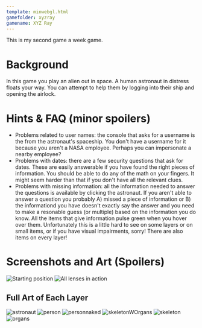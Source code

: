 ```yaml
---
template: minwebgl.html
gamefolder: xyzray
gamename: XYZ Ray
---
```


This is my second game a week game.

# Background
In this game you play an alien out in space. A human astronaut in distress floats your way. You can attempt to help them by logging into their ship and opening the airlock.

# Hints & FAQ (minor spoilers)
- Problems related to user names: the console that asks for a username is the from the astronaut's spaceship. You don't have a username for it because you aren't a NASA employee. Perhaps you can impersonate a nearby employee?
- Problems with dates: there are a few security questions that ask for dates. These are easily answerable if you have found the right pieces of information. You should be able to do any of the math on your fingers. It might seem harder than that if you don't have all the relevant clues.
- Problems with missing information: all the information needed to answer the questions is available by clicking the astronaut. If you aren't able to answer a question you probably A) missed a piece of information or B) the informationd you have doesn't exactly say the answer and you need to make a resonable guess (or multiple) based on the information you do know. All the items that give information pulse green when you hover over them. Unfortunately this is a little hard to see on some layers or on small items, or if you have visual impairments, sorry! There are also items on every layer!

# Screenshots and Art (Spoilers)
![Starting position](./xyzray/pics/astronautInGame.png "Starting Position")
![All lenses in action](./xyzray/pics/lenses.png "All lenses in action")
## Full Art of Each Layer
![astronaut](./xyzray/pics/astronaut.png "Astronaut")
![person](./xyzray/pics/person.png "Person")
![personnaked](./xyzray/pics/personnaked.png "Person naked")
![skeletonWOrgans](./xyzray/pics/skelWOrgans.png "Skeleton and organs")
![skeleton](./xyzray/pics/skeleton.png "Skeleton")
![organs](./xyzray/pics/organs.png "Organs")